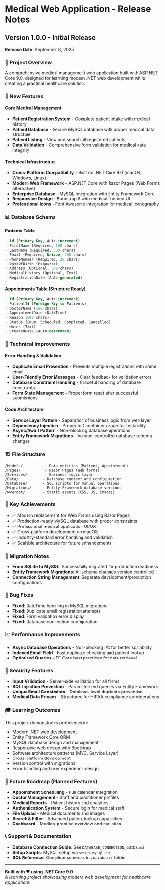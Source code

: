 # Medical Web Application - Release Notes

## Version 1.0.0 - Initial Release
**Release Date**: September 8, 2025

### 🎯 Project Overview
A comprehensive medical management web application built with ASP.NET Core 9.0, designed for learning modern .NET web development while creating a practical healthcare solution.

### 🚀 New Features

#### Core Medical Management
- **Patient Registration System** - Complete patient intake with medical history
- **Patient Database** - Secure MySQL database with proper medical data structure
- **Patient Listing** - View and search all registered patients
- **Data Validation** - Comprehensive form validation for medical data integrity

#### Technical Infrastructure
- **Cross-Platform Compatibility** - Built on .NET Core 9.0 (macOS, Windows, Linux)
- **Modern Web Framework** - ASP.NET Core with Razor Pages (Web Forms alternative)
- **Enterprise Database** - MySQL integration with Entity Framework Core
- **Responsive Design** - Bootstrap 5 with medical-themed UI
- **Professional Icons** - Font Awesome integration for medical iconography

### 📊 Database Schema

#### Patients Table
```sql
- Id (Primary Key, Auto-increment)
- FirstName (Required, 100 chars)
- LastName (Required, 100 chars)
- Email (Required, Unique, 200 chars)
- PhoneNumber (Required, 20 chars)
- DateOfBirth (Required)
- Address (Optional, 500 chars)
- MedicalHistory (Optional, Text)
- RegistrationDate (Auto-generated)
```

#### Appointments Table (Structure Ready)
```sql
- Id (Primary Key, Auto-increment)
- PatientId (Foreign Key to Patients)
- DoctorName (100 chars)
- AppointmentDate (DateTime)
- Reason (500 chars)
- Status (Enum: Scheduled, Completed, Cancelled)
- Notes (Text)
- CreatedDate (Auto-generated)
```

### 🔧 Technical Improvements

#### Error Handling & Validation
- **Duplicate Email Prevention** - Prevents multiple registrations with same email
- **User-Friendly Error Messages** - Clear feedback for validation errors
- **Database Constraint Handling** - Graceful handling of database constraints
- **Form State Management** - Proper form reset after successful submissions

#### Code Architecture
- **Service Layer Pattern** - Separation of business logic from web layer
- **Dependency Injection** - Proper IoC container usage for testability
- **Async/Await Pattern** - Non-blocking database operations
- **Entity Framework Migrations** - Version-controlled database schema changes

### 🏗️ File Structure
```
/Models/          - Data entities (Patient, Appointment)
/Pages/           - Razor Pages (Web forms)
/Services/        - Business logic layer
/Data/           - Database context and configuration
/Database/       - SQL scripts for manual operations
/Migrations/     - Entity Framework database versions
/wwwroot/        - Static assets (CSS, JS, images)
```

### 🌟 Key Achievements
- ✅ Modern replacement for Web Forms using Razor Pages
- ✅ Production-ready MySQL database with proper constraints
- ✅ Professional medical application UI/UX
- ✅ Cross-platform development on macOS
- ✅ Industry-standard error handling and validation
- ✅ Scalable architecture for future enhancements

### 🔄 Migration Notes
- **From SQLite to MySQL**: Successfully migrated for production readiness
- **Entity Framework Migrations**: All schema changes version controlled
- **Connection String Management**: Separate development/production configurations

### 🐛 Bug Fixes
- **Fixed**: DateTime handling in MySQL migrations
- **Fixed**: Duplicate email registration attempts
- **Fixed**: Form validation error display
- **Fixed**: Database connection configuration

### 📈 Performance Improvements
- **Async Database Operations** - Non-blocking I/O for better scalability
- **Indexed Email Field** - Fast duplicate checking and patient lookup
- **Optimized Queries** - EF Core best practices for data retrieval

### 🔐 Security Features
- **Input Validation** - Server-side validation for all forms
- **SQL Injection Prevention** - Parameterized queries via Entity Framework
- **Unique Email Constraints** - Database-level duplicate prevention
- **Medical Data Privacy** - Structured for HIPAA compliance considerations

### 🎓 Learning Outcomes
This project demonstrates proficiency in:
- Modern .NET web development
- Entity Framework Core ORM
- MySQL database design and management
- Responsive web design with Bootstrap
- Software architecture patterns (MVC, Service Layer)
- Cross-platform development
- Version control with migrations
- Error handling and user experience design

### 🔮 Future Roadmap (Planned Features)
- **Appointment Scheduling** - Full calendar integration
- **Doctor Management** - Staff and practitioner profiles
- **Medical Reports** - Patient history and analytics
- **Authentication System** - Secure login for medical staff
- **File Upload** - Medical documents and images
- **Search & Filter** - Advanced patient lookup capabilities
- **Dashboard** - Medical practice overview and statistics

### 📞 Support & Documentation
- **Database Connection Guide**: See `DATABASE_CONNECTION_GUIDE.md`
- **Setup Scripts**: MySQL setup via `setup-mysql.sh`
- **SQL Reference**: Complete schemas in `/Database/` folder

---

**Built with ❤️ using .NET Core 9.0**  
*A learning project showcasing modern web development for healthcare applications*
